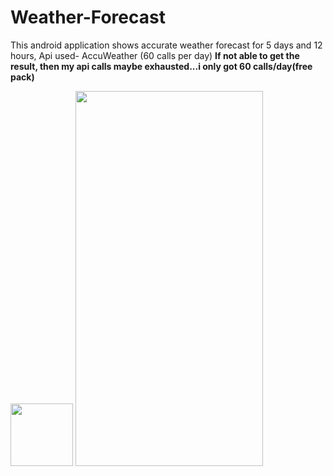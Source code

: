 # Weather-Forecast
This android application shows accurate weather forecast for 5 days and 12 hours,
Api used- AccuWeather (60 calls per day)
**If not able to get the result, then my api calls maybe exhausted...i only got 60 calls/day(free pack)**

<img src="https://user-images.githubusercontent.com/26492582/67383401-be748c80-f5ac-11e9-8056-b0208a7d636e.png" width="100" height="100"/>    <img src="https://user-images.githubusercontent.com/26492582/67383402-be748c80-f5ac-11e9-8bd7-25b1880e7360.png" width="300" height="600"/>
